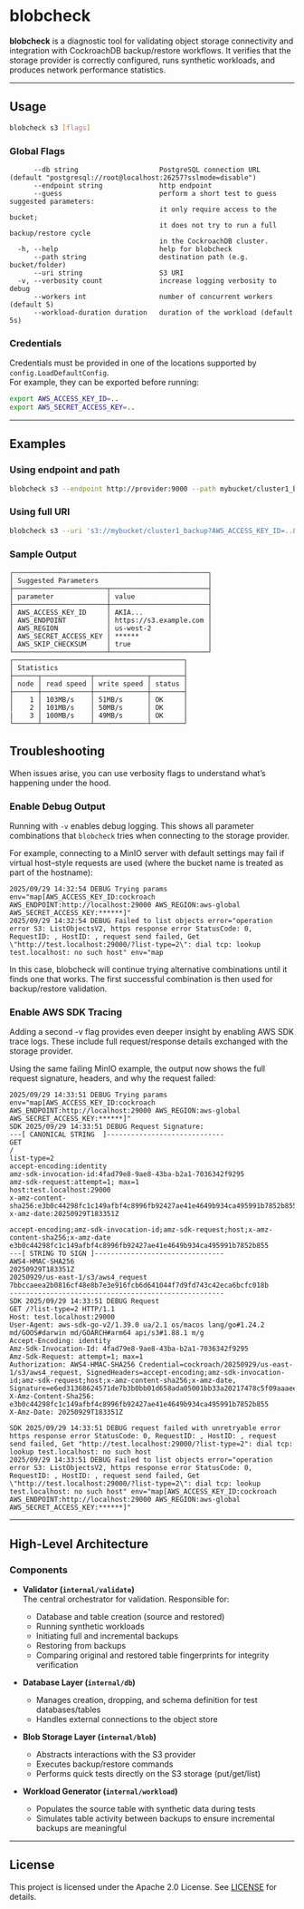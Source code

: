 # blobcheck

**blobcheck** is a diagnostic tool for validating object storage connectivity and integration with CockroachDB backup/restore workflows. It verifies that the storage provider is correctly configured, runs synthetic workloads, and produces network performance statistics.  

---

## Usage

```bash
blobcheck s3 [flags]
```

### Global Flags

```text
      --db string                    PostgreSQL connection URL (default "postgresql://root@localhost:26257?sslmode=disable")
      --endpoint string              http endpoint
      --guess                        perform a short test to guess suggested parameters:
                                     it only require access to the bucket; 
                                     it does not try to run a full backup/restore cycle 
                                     in the CockroachDB cluster.
  -h, --help                         help for blobcheck
      --path string                  destination path (e.g. bucket/folder)
      --uri string                   S3 URI
  -v, --verbosity count              increase logging verbosity to debug
      --workers int                  number of concurrent workers (default 5)
      --workload-duration duration   duration of the workload (default 5s)
```

### Credentials

Credentials must be provided in one of the locations supported by `config.LoadDefaultConfig`.  
For example, they can be exported before running:

```bash
export AWS_ACCESS_KEY_ID=..
export AWS_SECRET_ACCESS_KEY=..
```

---

## Examples

### Using endpoint and path

```bash
blobcheck s3 --endpoint http://provider:9000 --path mybucket/cluster1_backup
```

### Using full URI

```bash
blobcheck s3 --uri 's3://mybucket/cluster1_backup?AWS_ACCESS_KEY_ID=..&AWS_SECRET_ACCESS_KEY=..&AWS_ENDPOINT=http://provider:9000'
```

### Sample Output

```text
┌────────────────────────────────────────────────┐
│ Suggested Parameters                           │
├───────────────────────┬────────────────────────┤
│ parameter             │ value                  │
├───────────────────────┼────────────────────────┤
│ AWS_ACCESS_KEY_ID     │ AKIA...                │
│ AWS_ENDPOINT          │ https://s3.example.com │
│ AWS_REGION            │ us-west-2              │
│ AWS_SECRET_ACCESS_KEY │ ******                 │
│ AWS_SKIP_CHECKSUM     │ true                   │
└───────────────────────┴────────────────────────┘
┌──────────────────────────────────────────┐
│ Statistics                               │
├──────┬────────────┬─────────────┬────────┤
│ node │ read speed │ write speed │ status │
├──────┼────────────┼─────────────┼────────┤
│    1 │ 103MB/s    │ 51MB/s      │ OK     │
│    2 │ 101MB/s    │ 50MB/s      │ OK     │
|    3 │ 100MB/s    │ 49MB/s      │ OK     │
└──────┴────────────┴─────────────┴────────┘
```

## Troubleshooting

When issues arise, you can use verbosity flags to understand what’s happening under the hood.

### Enable Debug Output

Running with `-v` enables debug logging. This shows all parameter combinations that `blobcheck` tries when connecting to the storage provider.

For example, connecting to a MinIO server with default settings may fail if virtual host–style requests are used (where the bucket name is treated as part of the hostname):

```text
2025/09/29 14:32:54 DEBUG Trying params env="map[AWS_ACCESS_KEY_ID:cockroach AWS_ENDPOINT:http://localhost:29000 AWS_REGION:aws-global AWS_SECRET_ACCESS_KEY:******]"
2025/09/29 14:32:54 DEBUG Failed to list objects error="operation error S3: ListObjectsV2, https response error StatusCode: 0, RequestID: , HostID: , request send failed, Get \"http://test.localhost:29000/?list-type=2\": dial tcp: lookup test.localhost: no such host" env="map
```

In this case, blobcheck will continue trying alternative combinations until it finds one that works. The first successful combination is then used for backup/restore validation.

### Enable AWS SDK Tracing

Adding a second -v flag provides even deeper insight by enabling AWS SDK trace logs. These include full request/response details exchanged with the storage provider.

Using the same failing MinIO example, the output now shows the full request signature, headers, and why the request failed:


```text
2025/09/29 14:33:51 DEBUG Trying params env="map[AWS_ACCESS_KEY_ID:cockroach AWS_ENDPOINT:http://localhost:29000 AWS_REGION:aws-global AWS_SECRET_ACCESS_KEY:******]"
SDK 2025/09/29 14:33:51 DEBUG Request Signature:
---[ CANONICAL STRING  ]-----------------------------
GET
/
list-type=2
accept-encoding:identity
amz-sdk-invocation-id:4fad79e8-9ae8-43ba-b2a1-7036342f9295
amz-sdk-request:attempt=1; max=1
host:test.localhost:29000
x-amz-content-sha256:e3b0c44298fc1c149afbf4c8996fb92427ae41e4649b934ca495991b7852b855
x-amz-date:20250929T183351Z

accept-encoding;amz-sdk-invocation-id;amz-sdk-request;host;x-amz-content-sha256;x-amz-date
e3b0c44298fc1c149afbf4c8996fb92427ae41e4649b934ca495991b7852b855
---[ STRING TO SIGN ]--------------------------------
AWS4-HMAC-SHA256
20250929T183351Z
20250929/us-east-1/s3/aws4_request
7bbccaeea2b0816cf48e8b7e3e916fcb6d641044f7d9fd743c42eca6bcfc018b
-----------------------------------------------------
SDK 2025/09/29 14:33:51 DEBUG Request
GET /?list-type=2 HTTP/1.1
Host: test.localhost:29000
User-Agent: aws-sdk-go-v2/1.39.0 ua/2.1 os/macos lang/go#1.24.2 md/GOOS#darwin md/GOARCH#arm64 api/s3#1.88.1 m/g
Accept-Encoding: identity
Amz-Sdk-Invocation-Id: 4fad79e8-9ae8-43ba-b2a1-7036342f9295
Amz-Sdk-Request: attempt=1; max=1
Authorization: AWS4-HMAC-SHA256 Credential=cockroach/20250929/us-east-1/s3/aws4_request, SignedHeaders=accept-encoding;amz-sdk-invocation-id;amz-sdk-request;host;x-amz-content-sha256;x-amz-date, Signature=e6ed31368624571de7b3b0bb01d658ada05001bb33a20217478c5f09aaaeee55
X-Amz-Content-Sha256: e3b0c44298fc1c149afbf4c8996fb92427ae41e4649b934ca495991b7852b855
X-Amz-Date: 20250929T183351Z

SDK 2025/09/29 14:33:51 DEBUG request failed with unretryable error https response error StatusCode: 0, RequestID: , HostID: , request send failed, Get "http://test.localhost:29000/?list-type=2": dial tcp: lookup test.localhost: no such host
2025/09/29 14:33:51 DEBUG Failed to list objects error="operation error S3: ListObjectsV2, https response error StatusCode: 0, RequestID: , HostID: , request send failed, Get \"http://test.localhost:29000/?list-type=2\": dial tcp: lookup test.localhost: no such host" env="map[AWS_ACCESS_KEY_ID:cockroach AWS_ENDPOINT:http://localhost:29000 AWS_REGION:aws-global AWS_SECRET_ACCESS_KEY:******]"
```

---

## High-Level Architecture

### Components

- **Validator (`internal/validate`)**  
  The central orchestrator for validation. Responsible for:  
  - Database and table creation (source and restored)  
  - Running synthetic workloads  
  - Initiating full and incremental backups  
  - Restoring from backups  
  - Comparing original and restored table fingerprints for integrity verification  

- **Database Layer (`internal/db`)**  
  - Manages creation, dropping, and schema definition for test databases/tables  
  - Handles external connections to the object store  

- **Blob Storage Layer (`internal/blob`)**  
  - Abstracts interactions with the S3 provider  
  - Executes backup/restore commands  
  - Performs quick tests directly on the S3 storage (put/get/list)  

- **Workload Generator (`internal/workload`)**  
  - Populates the source table with synthetic data during tests  
  - Simulates table activity between backups to ensure incremental backups are meaningful  

---

## License

This project is licensed under the Apache 2.0 License. See [LICENSE](LICENSE.txt) for details.
